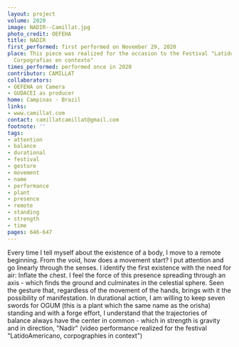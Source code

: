 ```yaml
---
layout: project
volume: 2020
image: NADIR--Camillat.jpg
photo_credit: OEFEHA
title: NADIR
first_performed: first performed on November 29, 2020
place: This piece was realized for the occasion to the Festival "LatidoAmericano-
  Corpografias en contexto"
times_performed: performed once in 2020
contributor: CAMILLAT
collaborators:
- OEFEHA on Camera
- GUDACEI as producer
home: Campinas - Brazil
links:
- www.camillat.com
contact: camillatcamillat@gmail.com
footnote: ''
tags:
- attention
- balance
- durational
- festival
- gesture
- movement
- name
- performance
- plant
- presence
- remote
- standing
- strength
- time
pages: 646-647
---
```



Every time I tell myself about the existence of a body, I move to a remote beginning. From the void, how does a movement start? I put attention and go linearly through the senses. I identify the first existence with the need for air: Inflate the chest. I feel the force of this presence spreading through an axis - which finds the ground and culminates in the celestial sphere. Seen the gesture that, regardless of the movement of the hands, brings with it the possibility of manifestation. In durational action, I am willing to keep seven swords for OGUM (this is a plant which the same name as the orisha) standing and with a forge effort, I understand that the trajectories of balance always have the center in common - which in strength is gravity and in direction, "Nadir" (video performance realized for the festival "LatidoAmericano, corpographies in context")
